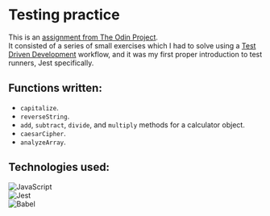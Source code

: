 # Testing practice

This is an [assignment from The Odin Project](https://www.theodinproject.com/lessons/node-path-javascript-testing-practice#assignment).<br>
It consisted of a series of small exercises which I had to solve using a [Test Driven Development](https://en.wikipedia.org/wiki/Test-driven_development) workflow, and it was my first proper introduction to test runners, Jest specifically.<br>

## Functions written:
 - `capitalize`.
 - `reverseString`.
 - `add`, `subtract`, `divide`, and `multiply` methods for a calculator object.
 - `caesarCipher`.
 - `analyzeArray`.

## Technologies used:
![JavaScript](https://img.shields.io/badge/javascript-%23323330.svg?style=for-the-badge&logo=javascript&logoColor=%23F7DF1E)<br>
![Jest](https://img.shields.io/badge/-jest-%23C21325?style=for-the-badge&logo=jest&logoColor=white)<br>
![Babel](https://img.shields.io/badge/Babel-F9DC3e?style=for-the-badge&logo=babel&logoColor=black)<br>
